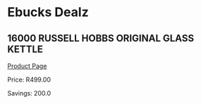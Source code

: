 
# Ebucks Dealz
## 16000 RUSSELL HOBBS ORIGINAL GLASS KETTLE
[Product Page](https://www.ebucks.com/web/shop/productSelected.do?prodId=1155334177&catId=1157551679)

Price: R499.00

Savings: 200.0


	